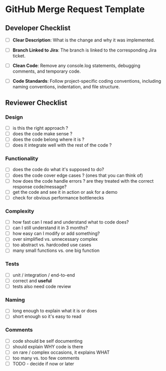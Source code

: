 # GitHub Merge Request Template

## Developer Checklist
- [ ] **Clear Description**: What is the change and why it was implemented.
- [ ] **Branch Linked to Jira**: The branch is linked to the corresponding Jira ticket.
- [ ] **Clean Code**: Remove any console.log statements, debugging comments, and temporary code.
- [ ] **Code Standards**: Follow project-specific coding conventions, including naming conventions, indentation, and file structure.



## Reviewer Checklist
### Design
 - [ ] is this the right approach ?
 - [ ] does the code make sense ?
 - [ ] does the code belong where it is ?
 - [ ] does it integrate well with the rest of the code ?

### Functionality
- [ ] does the code do what it's supposed to do?
- [ ] does the code cover edge cases ? (ones that you can think of)
- [ ] how does the code handle errors ? are they treated with the correct response code/message?
- [ ] get the code and see it in action or ask for a demo
- [ ] check for obvious performance bottlenecks

### Complexity
- [ ] how fast can I read and understand what to code does?
- [ ] can I still understand it in 3 months?
- [ ] how easy can I modify or add something?
- [ ] over simplified vs. unnecessary complex
- [ ] too abstract vs. hardcoded use cases
- [ ] many small functions vs. one big function

### Tests
- [ ] unit / integration / end-to-end
- [ ] correct and **useful**
- [ ] tests also need code review

### Naming
- [ ] long enough to explain what it is or does
- [ ] short enough so it's easy to read

### Comments
- [ ] code should be self documenting
- [ ] should explain WHY code is there
- [ ] on rare / complex occasions, it explains WHAT
- [ ] too many vs. too few comments
- [ ] TODO - decide if now or later
